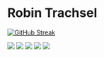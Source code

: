 # Robin Trachsel

[![GitHub Streak](https://streak-stats.demolab.com?user=DoctorProgrammer&theme=dark)](https://git.io/streak-stats)

[![](http://github-profile-summary-cards.vercel.app/api/cards/profile-details?username=DoctorProgrammer&theme=apprentice)](https://github.com/vn7n24fzkq/github-profile-summary-cards)
[![](http://github-profile-summary-cards.vercel.app/api/cards/repos-per-language?username=DoctorProgrammer&theme=apprentice&exclude=)](https://github.com/vn7n24fzkq/github-profile-summary-cards) [![](http://github-profile-summary-cards.vercel.app/api/cards/most-commit-language?username=DoctorProgrammer&theme=apprentice&exclude=)](https://github.com/vn7n24fzkq/github-profile-summary-cards)
[![](http://github-profile-summary-cards.vercel.app/api/cards/stats?username=DoctorProgrammer&theme=apprentice)](https://github.com/vn7n24fzkq/github-profile-summary-cards) [![](http://github-profile-summary-cards.vercel.app/api/cards/productive-time?username=DoctorProgrammer&theme=apprentice&utcOffset=1)](https://github.com/vn7n24fzkq/github-profile-summary-cards)
